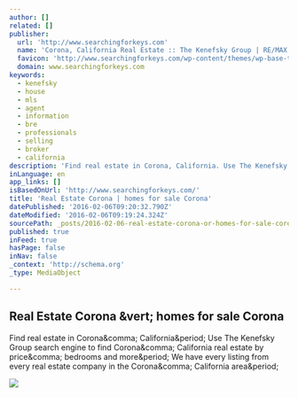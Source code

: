 ```yaml
---
author: []
related: []
publisher:
  url: 'http://www.searchingforkeys.com'
  name: 'Corona, California Real Estate :: The Kenefsky Group | RE/MAX Real Pros'
  favicon: 'http://www.searchingforkeys.com/wp-content/themes/wp-base-theme/assets/media/build/favicon.ico'
  domain: www.searchingforkeys.com
keywords:
  - kenefsky
  - house
  - mls
  - agent
  - information
  - bre
  - professionals
  - selling
  - broker
  - california
description: 'Find real estate in Corona, California. Use The Kenefsky Group search engine to find Corona, California real estate by price, bedrooms and more. We have every listing from every real estate company in the Corona, California area.'
inLanguage: en
app_links: []
isBasedOnUrl: 'http://www.searchingforkeys.com/'
title: 'Real Estate Corona | homes for sale Corona'
datePublished: '2016-02-06T09:20:32.790Z'
dateModified: '2016-02-06T09:19:24.324Z'
sourcePath: _posts/2016-02-06-real-estate-corona-or-homes-for-sale-corona.md
published: true
inFeed: true
hasPage: false
inNav: false
_context: 'http://schema.org'
_type: MediaObject

---
```

<article style=""><h1>Real Estate Corona &amp;vert; homes for sale Corona</h1><p>Find real estate in Corona&amp;comma; California&amp;period; Use The Kenefsky Group search engine to find Corona&amp;comma; California real estate by price&amp;comma; bedrooms and more&amp;period; We have every listing from every real estate company in the Corona&amp;comma; California area&amp;period;</p><img src="http://www.searchingforkeys.com/files/2015/07/innerpage-logo-retina1.png" /></article>